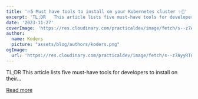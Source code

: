 ```yaml
---
title: '🔥5 Must have tools to install on your Kubernetes cluster ✨️🚀'
excerpt: 'TL;DR   This article lists five must-have tools for developers to install on their...'
date: '2023-11-27'
coverImage: 'https://res.cloudinary.com/practicaldev/image/fetch/s--z7AyyRTn--/c_imagga_scale,f_auto,fl_progressive,h_420,q_66,w_1000/https://dev-to-uploads.s3.amazonaws.com/uploads/articles/4sqilxe8emv3s0ngzyck.gif'
author:
  name: Koders
  picture: "assets/blog/authors/koders.png"
ogImage:
  url: 'https://res.cloudinary.com/practicaldev/image/fetch/s--z7AyyRTn--/c_imagga_scale,f_auto,fl_progressive,h_420,q_66,w_1000/https://dev-to-uploads.s3.amazonaws.com/uploads/articles/4sqilxe8emv3s0ngzyck.gif'
---
```


TL;DR   This article lists five must-have tools for developers to install on their...

[Read more](https://dev.to/odigos/5-must-have-tools-to-install-on-your-kubernetes-cluster-489k)
